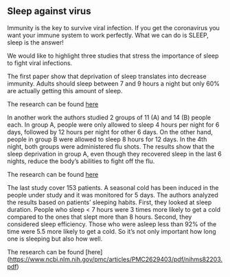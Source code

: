 ## Sleep against virus

Immunity is the key to survive viral infection. If you get the coronavirus you want your immune system to work perfectly. What we can do is SLEEP, sleep is the answer!

We would like to highlight three studies that stress the importance of sleep to fight viral infections.

The first paper show that deprivation of sleep translates into decrease immunity.
Adults should sleep between 7 and 9 hours a night but only 60% are actually getting this amount of sleep.
 
The research can be found [here](https://www.ncbi.nlm.nih.gov/pmc/articles/PMC6400544/pdf/JEM_20181169.pdf)


In another work the authors studied 2 groups of 11 (A) and 14 (B) people each. In group A, people were only allowed to sleep 4 hours per night for 6 days, followed by 12 hours per night for other 6 days. On the other hand, people in group B were allowed to sleep 8 hours for 12 days. In the 4th night, both groups were administered flu shots. The results show that the sleep deprivation in group A, even though they recovered sleep in the last 6 nights, reduce the body’s abilities to fight off the flu. 

The research can be found [here](https://www.researchgate.net/publication/11146743_Effect_of_sleep_deprivation_on_response_to_immunizaton)

The last study cover 153 patients. A seasonal cold has been induced in the people under study and it was monitored for 5 days. The authors analyzed the results based on patients’ sleeping habits.
           First, they looked at sleep duration. People who sleep < 7 hours were 3 times more likely to get a cold compared to the ones that slept more than 8 hours.
Second, they considered sleep efficiency. Those who were asleep less than 92% of the time were 5.5 more likely to get a cold. So it’s not only important how long one is sleeping but also how well.

The research can be found [here]
(https://www.ncbi.nlm.nih.gov/pmc/articles/PMC2629403/pdf/nihms82203.pdf)
